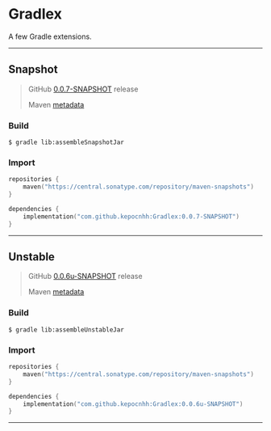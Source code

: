 # Gradlex
A few Gradle extensions.

---

## Snapshot

> GitHub [0.0.7-SNAPSHOT](https://github.com/StanleyProjects/Gradlex/releases/tag/0.0.7-SNAPSHOT) release
>
> Maven [metadata](https://central.sonatype.com/repository/maven-snapshots/com/github/kepocnhh/Gradlex/maven-metadata.xml)

### Build
```
$ gradle lib:assembleSnapshotJar
```

### Import
```kotlin
repositories {
    maven("https://central.sonatype.com/repository/maven-snapshots")
}

dependencies {
    implementation("com.github.kepocnhh:Gradlex:0.0.7-SNAPSHOT")
}
```

---

## Unstable

> GitHub [0.0.6u-SNAPSHOT](https://github.com/StanleyProjects/Gradlex/releases/tag/0.0.6u-SNAPSHOT) release
> 
> Maven [metadata](https://central.sonatype.com/repository/maven-snapshots/com/github/kepocnhh/Gradlex/maven-metadata.xml)

### Build
```
$ gradle lib:assembleUnstableJar
```

### Import
```kotlin
repositories {
    maven("https://central.sonatype.com/repository/maven-snapshots")
}

dependencies {
    implementation("com.github.kepocnhh:Gradlex:0.0.6u-SNAPSHOT")
}
```

---
